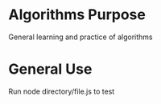 # Algorithms Purpose
General learning and practice of algorithms

# General Use
Run node directory/file.js to test
